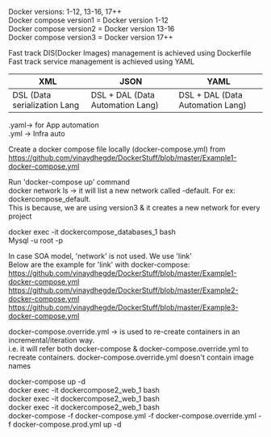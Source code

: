 Docker versions: 1-12, 13-16, 17++  
Docker compose version1 = Docker version 1-12  
Docker compose version2 = Docker version 13-16  
Docker compose version3 = Docker version 17++  

Fast track DIS(Docker Images) management is achieved using Dockerfile  
Fast track service management is achieved using YAML  

| XML                          | JSON                               | YAML                               |
|------------------------------|------------------------------------|------------------------------------|
| DSL (Data serialization Lang | DSL + DAL (Data   Automation Lang) | DSL + DAL (Data   Automation Lang) |

.yaml-> for App automation  
.yml -> Infra auto  

Create a docker compose file locally (docker-compose.yml) from  
https://github.com/vinaydhegde/DockerStuff/blob/master/Example1-docker-compose.yml  

Run 'docker-compose up' command  
docker network ls -> it will list a new network called <CurrentDir>-default. For ex: dockercompose_default.  
This is because, we are using version3 & it creates a new network for every project  

docker exec -it dockercompose_databases_1 bash  
Mysql -u root -p  

In case SOA model, 'network' is not used. We use 'link'    
Below are the example for 'link' with docker-compose:  
https://github.com/vinaydhegde/DockerStuff/blob/master/Example1-docker-compose.yml  
https://github.com/vinaydhegde/DockerStuff/blob/master/Example2-docker-compose.yml  
https://github.com/vinaydhegde/DockerStuff/blob/master/Example3-docker-compose.yml  

docker-compose.override.yml -> is used to re-create containers in an incremental/iteration way.  
i.e. it will refer both docker-compose & docker-compose.override.yml to recreate containers. docker-compose.override.yml  doesn't contain image names  

docker-compose up -d  
docker exec -it dockercompose2_web_1 bash  
docker exec -it dockercompose2_web_1 bash  
docker exec -it dockercompose2_web_1 bash  
docker-compose -f docker-compose.yml -f docker-compose.override.yml -f docker-compose.prod.yml up -d  






